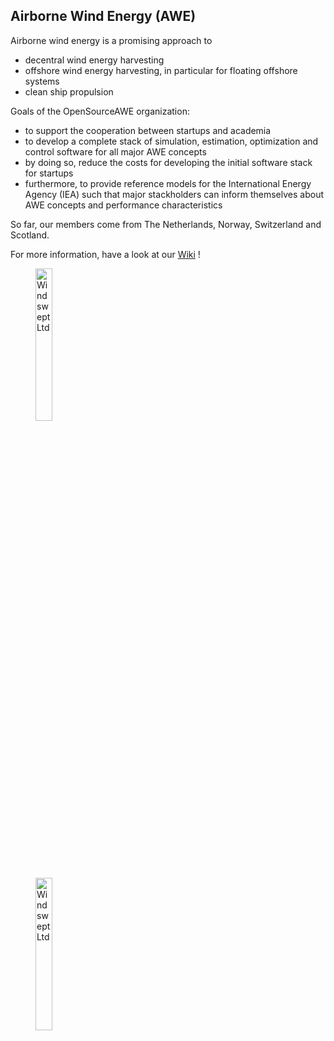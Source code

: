 ## Airborne Wind Energy (AWE)

Airborne wind energy is a promising approach to
- decentral wind energy harvesting
- offshore wind energy harvesting, in particular for floating offshore systems
- clean ship propulsion

Goals of the OpenSourceAWE organization:
* to support the cooperation between startups and academia
* to develop a complete stack of simulation, estimation, optimization and control software for all major AWE concepts
* by doing so, reduce the costs for developing the initial software stack for startups
* furthermore, to provide reference models for the International Energy Agency (IEA) such that major stackholders can inform themselves about AWE concepts and performance characteristics

So far, our members come from The Netherlands, Norway, Switzerland and Scotland.

For more information, have a look at our [Wiki](https://github.com/OpenSourceAWE/Wiki/wiki) !


 <figure>
  <img src="https://github.com/user-attachments/assets/29beda3a-85ff-4255-91a4-521c17c8ba4a" alt="Windswept Ltd" style="width:25%">
  <br>
  <img src="https://github.com/user-attachments/assets/59d962ca-2bbd-41ea-8813-c02d9c1d857d" alt="Windswept Ltd" style="width:25%">
</figure> 

<!--

**Here are some ideas to get you started:**

🙋‍♀️ A short introduction - what is your organization all about?
🌈 Contribution guidelines - how can the community get involved?
👩‍💻 Useful resources - where can the community find your docs? Is there anything else the community should know?
🍿 Fun facts - what does your team eat for breakfast?
🧙 Remember, you can do mighty things with the power of [Markdown](https://docs.github.com/github/writing-on-github/getting-started-with-writing-and-formatting-on-github/basic-writing-and-formatting-syntax)
-->

